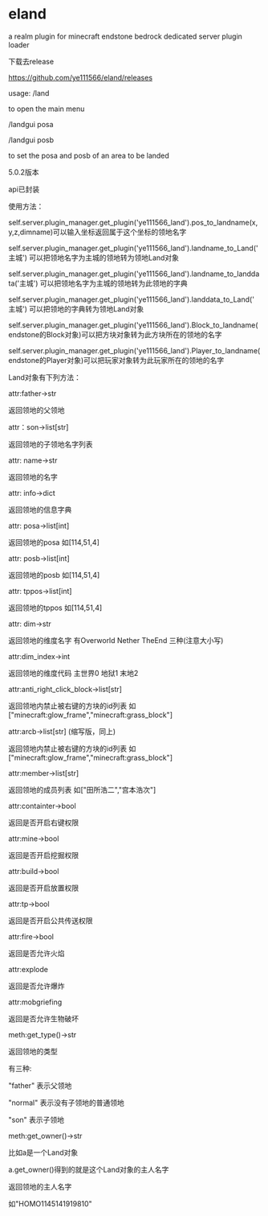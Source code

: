 # eland
a realm plugin for minecraft endstone bedrock dedicated server plugin loader

下载去release


https://github.com/ye111566/eland/releases


usage:
/land

to open the main menu

/landgui posa

/landgui posb

to set the posa and posb of an area to be landed


5.0.2版本

api已封装

使用方法：

self.server.plugin_manager.get_plugin('ye111566_land').pos_to_landname(x,y,z,dimname)可以输入坐标返回属于这个坐标的领地名字

self.server.plugin_manager.get_plugin('ye111566_land').landname_to_Land('主城') 可以把领地名字为主城的领地转为领地Land对象

self.server.plugin_manager.get_plugin('ye111566_land').landname_to_landdata('主城') 可以把领地名字为主城的领地转为此领地的字典

self.server.plugin_manager.get_plugin('ye111566_land').landdata_to_Land('主城') 可以把领地的字典转为领地Land对象

self.server.plugin_manager.get_plugin('ye111566_land').Block_to_landname(endstone的Block对象)可以把方块对象转为此方块所在的领地的名字

self.server.plugin_manager.get_plugin('ye111566_land').Player_to_landname(endstone的Player对象)可以把玩家对象转为此玩家所在的领地的名字

Land对象有下列方法：

attr:father->str

返回领地的父领地

attr：son->list[str]

返回领地的子领地名字列表

attr: name->str

返回领地的名字

attr: info->dict

返回领地的信息字典

attr: posa->list[int]

返回领地的posa 如[114,51,4]

attr: posb->list[int]

返回领地的posb 如[114,51,4]

attr: tppos->list[int]

返回领地的tppos 如[114,51,4]

attr: dim->str

返回领地的维度名字 有Overworld Nether TheEnd 三种(注意大小写)

attr:dim_index->int

返回领地的维度代码 主世界0 地狱1 末地2

attr:anti_right_click_block->list[str]

返回领地内禁止被右键的方块的id列表 如["minecraft:glow_frame","minecraft:grass_block"]

attr:arcb->list[str] (缩写版，同上)

返回领地内禁止被右键的方块的id列表 如["minecraft:glow_frame","minecraft:grass_block"]

attr:member->list[str]

返回领地的成员列表 如["田所浩二","宫本浩次"]

attr:containter->bool

返回是否开启右键权限

attr:mine->bool

返回是否开启挖掘权限

attr:build->bool

返回是否开启放置权限

attr:tp->bool

返回是否开启公共传送权限

attr:fire->bool

返回是否允许火焰

attr:explode

返回是否允许爆炸

attr:mobgriefing

返回是否允许生物破坏

meth:get_type()->str

返回领地的类型

有三种:

"father" 表示父领地

"normal" 表示没有子领地的普通领地

"son" 表示子领地

meth:get_owner()->str

比如a是一个Land对象

a.get_owner()得到的就是这个Land对象的主人名字

返回领地的主人名字 

如"HOMO1145141919810"


